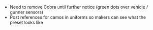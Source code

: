 - Need to remove Cobra until further notice (green dots over vehicle / gunner sensors)
- Post references for camos in uniforms so makers can see what the preset looks like
